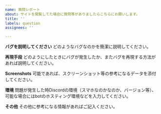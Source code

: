 ```yaml
---
name: 質問レポート
about: サイトを閲覧してた場合に質問等がありましたらこちらにお願いします。
title: ''
labels: question
assignees: ''

---
```


**バグを説明してください**
どのようなバグなのかを簡潔に説明してください。

**再現手段**
どのようにしたときにバグが発生したか、またバグを再現する方法があれば説明してください。

**Screenshots**
可能であれば、スクリーンショット等の参考になるデータを添付してください。

**環境**
問題が発生した時Discordの環境（スマホなのかなのか、バージョン等）、可能な場合にはbotのホスティング環境などを入力してください。

**その他**
その他に参考になる情報があればご記入ください。